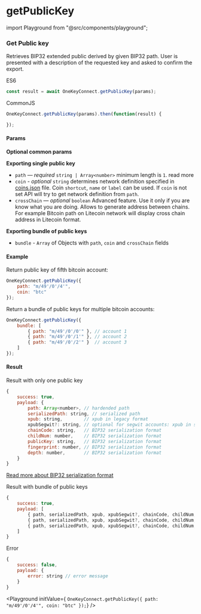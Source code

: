 # getPublicKey

import Playground from "@src/components/playground";

### Get Public key

Retrieves BIP32 extended public derived by given BIP32 path. User is presented with a description of the requested key and asked to confirm the export.

ES6

```javascript
const result = await OneKeyConnect.getPublicKey(params);
```

CommonJS

```javascript
OneKeyConnect.getPublicKey(params).then(function(result) {

});
```

#### Params

**Optional common params**

**Exporting single public key**

* `path` — _required_ `string | Array<number>` minimum length is `1`. read more
* `coin` - _optional_ `string` determines network definition specified in [coins.json](https://github.com/OneKeyHQ/connect/blob/onekey/src/data/coins.json) file. Coin `shortcut`, `name` or `label` can be used. If `coin` is not set API will try to get network definition from `path`.
* `crossChain` — _optional_ `boolean` Advanced feature. Use it only if you are know what you are doing. Allows to generate address between chains. For example Bitcoin path on Litecoin network will display cross chain address in Litecoin format.

**Exporting bundle of public keys**

* `bundle` - `Array` of Objects with `path`, `coin` and `crossChain` fields

#### Example

Return public key of fifth bitcoin account:

```javascript
OneKeyConnect.getPublicKey({
    path: "m/49'/0'/4'",
    coin: "btc"
});
```

Return a bundle of public keys for multiple bitcoin accounts:

```javascript
OneKeyConnect.getPublicKey({
    bundle: [
        { path: "m/49'/0'/0'" }, // account 1
        { path: "m/49'/0'/1'" }, // account 2
        { path: "m/49'/0'/2'" }  // account 3
    ]
});
```

#### Result

Result with only one public key

```javascript
{
    success: true,
    payload: {
        path: Array<number>, // hardended path
        serializedPath: string, // serialized path
        xpub: string,        // xpub in legacy format
        xpubSegwit?: string, // optional for segwit accounts: xpub in segwit format
        chainCode: string,   // BIP32 serialization format
        childNum: number,    // BIP32 serialization format
        publicKey: string,   // BIP32 serialization format
        fingerprint: number, // BIP32 serialization format
        depth: number,       // BIP32 serialization format
    }
}
```

[Read more about BIP32 serialization format](https://github.com/bitcoin/bips/blob/master/bip-0032.mediawiki#Serialization\_format)

Result with bundle of public keys

```javascript
{
    success: true,
    payload: [
        { path, serializedPath, xpub, xpubSegwit?, chainCode, childNum, publicKey, fingerprint, depth }, // account 1
        { path, serializedPath, xpub, xpubSegwit?, chainCode, childNum, publicKey, fingerprint, depth }, // account 2
        { path, serializedPath, xpub, xpubSegwit?, chainCode, childNum, publicKey, fingerprint, depth }  // account 3
    ]
}
```

Error

```javascript
{
    success: false,
    payload: {
        error: string // error message
    }
}
```

\<Playground initValue={ `OneKeyConnect.getPublicKey({ path: "m/49'/0'/4'", coin: "btc" });`} />

